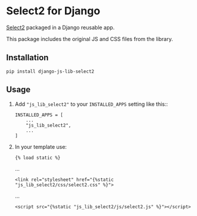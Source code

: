 # Select2 for Django

[Select2](https://select2.org/) packaged in a Django reusable app.

This package includes the original JS and CSS files from the library.


## Installation

    pip install django-js-lib-select2

## Usage

1. Add `"js_lib_select2"` to your `INSTALLED_APPS` setting like this::

       INSTALLED_APPS = [
           ...
           "js_lib_select2",
           ...
       ]

2. In your template use:
   
       {% load static %}
   
   ...
   
       <link rel="stylesheet" href="{%static "js_lib_select2/css/select2.css" %}">

   ...
   
       <script src="{%static "js_lib_select2/js/select2.js" %}"></script>
